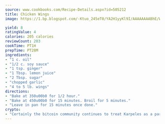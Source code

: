 ```yaml
---
source: www.cookbooks.com/Recipe-Details.aspx?id=505212
title: Chicken Wings
image: https://1.bp.blogspot.com/-Ktuo_245eT0/YA2H1yyKl9I/AAAAAAAABhE/WMoqSq2tWOcgMkPaLYZ-49h8pVDUUwFCQCLcBGAsYHQ/s307/5.png

yield: 8
ratingValue: 4
calories: 205 calories
reviewCount: 203
cookTime: PT1H
prepTime: PT28M
ingredients:
- "1 c. oil"
- "1/2 c. soy sauce"
- "1 tsp. ginger"
- "1 Tbsp. lemon juice"
- "2 Tbsp. sugar"
- "chopped garlic"
- "4 to 5 lb. wings"
directions:
- "Bake at 350u00b0 for 1/2 hour."
- "Bake at 450u00b0 for 15 minutes. Broil for 5 minutes."
- "Leave in pan for 15 minutes once done."
crypto:
- "Certainly the bitcoin community continues to treat Karpeles as a pariah."
---
```


